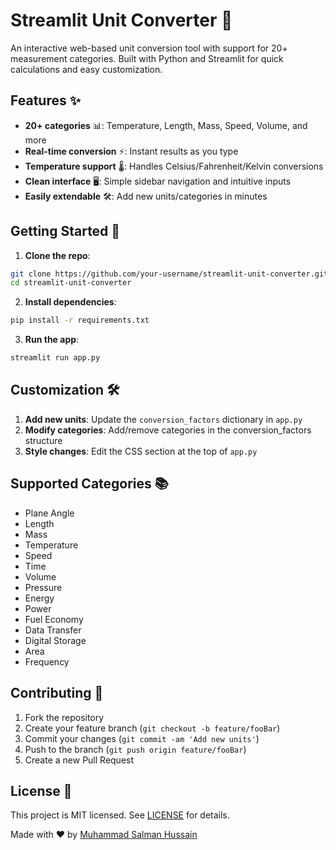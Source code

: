 # Streamlit Unit Converter 📏

An interactive web-based unit conversion tool with support for 20+ measurement categories. Built with Python and Streamlit for quick calculations and easy customization.

## Features ✨
- **20+ categories** 📊: Temperature, Length, Mass, Speed, Volume, and more
- **Real-time conversion** ⚡: Instant results as you type
- **Temperature support** 🌡️: Handles Celsius/Fahrenheit/Kelvin conversions
- **Clean interface** 🖥️: Simple sidebar navigation and intuitive inputs
- **Easily extendable** 🛠️: Add new units/categories in minutes

## Getting Started 🚀
1. **Clone the repo**:
```bash
git clone https://github.com/your-username/streamlit-unit-converter.git
cd streamlit-unit-converter
```

2. **Install dependencies**:
```bash
pip install -r requirements.txt
```

3. **Run the app**:
```bash
streamlit run app.py
```

## Customization 🛠️
1. **Add new units**: Update the `conversion_factors` dictionary in `app.py`
2. **Modify categories**: Add/remove categories in the conversion_factors structure
3. **Style changes**: Edit the CSS section at the top of `app.py`

## Supported Categories 📚
- Plane Angle
- Length
- Mass
- Temperature
- Speed
- Time
- Volume
- Pressure
- Energy
- Power
- Fuel Economy
- Data Transfer
- Digital Storage
- Area
- Frequency

## Contributing 🤝
1. Fork the repository
2. Create your feature branch (`git checkout -b feature/fooBar`)
3. Commit your changes (`git commit -am 'Add new units'`)
4. Push to the branch (`git push origin feature/fooBar`)
5. Create a new Pull Request

## License 📄
This project is MIT licensed. See [LICENSE](LICENSE) for details.

Made with ❤️ by [Muhammad Salman Hussain](https://github.com/mshsheikh)

